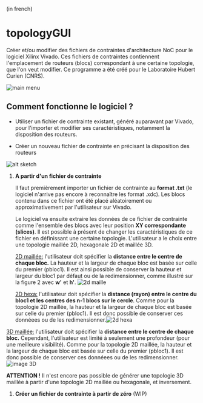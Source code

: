 (in french)
# topologyGUI

Créer et/ou modifier des fichiers de contraintes d'architecture NoC pour le logiciel
Xilinx Vivado. Ces fichiers de contraintes contiennent l'emplacement de
routeurs (blocs) correspondant à une certaine topologie, que l'on veut modifier.
Ce programme a été créé pour le Laboratoire Hubert Curien (CNRS).

![main menu](https://user-images.githubusercontent.com/17772801/52050556-30a1ce80-2551-11e9-86b3-0df601561969.png)

## Comment fonctionne le logiciel ?

- Utiliser un fichier de contrainte existant, généré auparavant par Vivado, pour l'importer et modifier ses caractéristiques, notamment la disposition des routeurs.

- Créer un nouveau fichier de contrainte en précisant la disposition des routeurs

![alt sketch](https://user-images.githubusercontent.com/17772801/51992550-7b6a0a80-24ad-11e9-94f2-ee78873cc239.png)

1. **A partir d'un fichier de contrainte**

   Il faut premièrement importer un fichier de contrainte au **format .txt** (le logiciel n'arrive pas encore à reconnaître les format .xdc). Les blocs contenu dans ce fichier ont été placé aléatoirement ou approximativement par l'utilisateur sur Vivado. 

   Le logiciel va ensuite extraire les données de ce fichier de contrainte comme l'ensemble des blocs avec leur position **XY correspondante (slices)**. Il est possible à présent de changer les caractéristiques de ce fichier en définissant une certaine topologie. L'utilisateur a le choix entre une topologie maillée 2D, hexagonale 2D et maillée 3D.

   <u>2D maillée:</u>  l'utilisateur doit spécifier la **distance entre le centre de chaque bloc.** La hauteur et la largeur de chaque bloc est basée sur celle du premier (pbloc1). Il est ainsi possible de conserver la hauteur et largeur du bloc1 par défaut ou de la redimensionner, comme illustré sur la figure 2 avec **w'** et **h'**. ![2d maille](https://user-images.githubusercontent.com/17772801/52047707-e10bd480-2549-11e9-8bd6-777aff1ddad8.png)

   <u>2D hexa:</u> l'utilisateur doit spécifier la **distance (rayon) entre le centre du bloc1 et les centres des n-1 blocs sur le cercle**. Comme pour la topologie 2D maillée, la hauteur et la largeur de chaque bloc est basée sur celle du premier (pbloc1). Il est donc possible de conserver ces donnéees ou de les redimensionner.![2d hexa](https://user-images.githubusercontent.com/17772801/52047706-e10bd480-2549-11e9-8150-920f9b6844f3.png)

<u>3D maillée:</u>  l'utilisateur doit spécifier la **distance entre le centre de chaque bloc.** Cependant, l'utilisateur est limité à seulement une profondeur (pour une meilleure visibilité).  Comme pour la topologie 2D maillée, la hauteur et la largeur de chaque bloc est basée sur celle du premier (pbloc1). Il est donc possible de conserver ces donnéees ou de les redimensionner.
![image 3D](https://user-images.githubusercontent.com/17772801/52050044-a311af00-254f-11e9-9878-d5e72cbcd714.png)

**ATTENTION !** Il n'est encore pas possible de générer une topologie 3D maillée à partir d'une topologie 2D maillée ou hexagonale, et inversement.

1. **Créer un fichier de contrainte à partir de zéro** (WIP)

